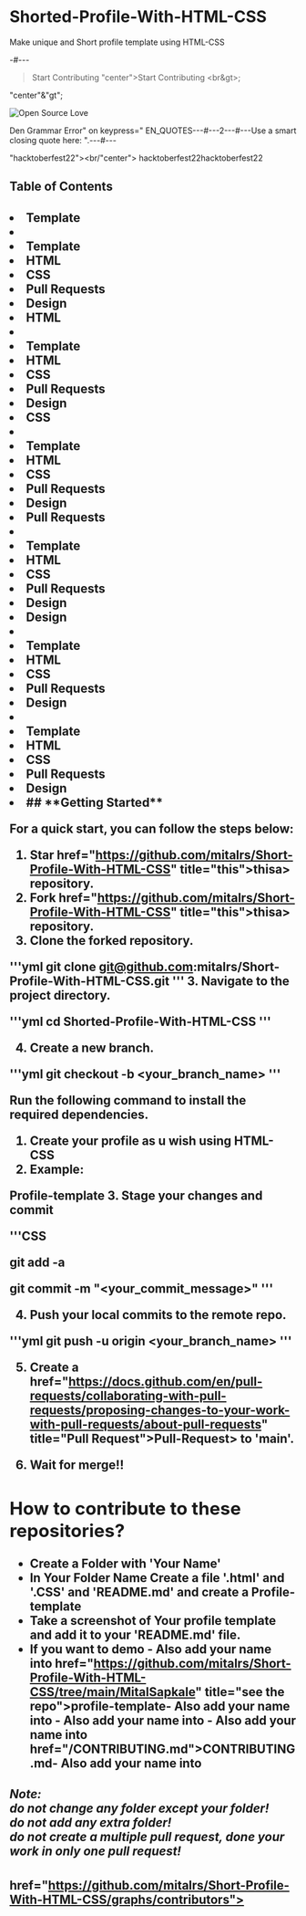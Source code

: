 # Shorted-Profile-With-HTML-CSS

Make unique and Short profile template using HTML-CSS


-#---
>Start Contributing "center">Start Contributing <br&gt>;

"center"&"gt";

![Open Source Love](https://badges.frapsoft.com/os/v2/open-source.svg?v=103)


Den Grammar Error" on keypress=" EN_QUOTES---#---2---#---Use a smart closing quote here: ".---#---

"hacktoberfest22"><br/"center">
hacktoberfest22hacktoberfest22
<h2>Table of Contents<h2>
<li>Template<li>
<li>Template<li>HTML<li>CSS<li>Pull Requests<li>Design<li>HTML<li>
<li>Template<li>HTML<li>CSS<li>Pull Requests<li>Design<li>CSS<li>
<li>Template<li>HTML<li>CSS<li>Pull Requests<li>Design<li>Pull Requests<li>
<li>Template<li>HTML<li>CSS<li>Pull Requests<li>Design<li>Design<li>
<li>Template<li>HTML<li>CSS<li>Pull Requests<li>Design<li>
<li>Template<li>HTML<li>CSS<li>Pull Requests<li>Design<li>
## **Getting Started**

For a quick start, you can follow the steps below:

1. Star href="https://github.com/mitalrs/Short-Profile-With-HTML-CSS" title="this">thisa> repository.
2. Fork href="https://github.com/mitalrs/Short-Profile-With-HTML-CSS" title="this">thisa> repository.
3. Clone the **forked** repository.

'''yml
git clone git@github.com:mitalrs/Short-Profile-With-HTML-CSS.git
'''
3. Navigate to the project directory.

'''yml
cd Shorted-Profile-With-HTML-CSS
'''

4. Create a new branch.

'''yml
git checkout -b <your_branch_name>
'''

Run the following command to install the required dependencies.

1. Create your profile as u wish using HTML-CSS
2. Example:

Profile-template
3. Stage your changes and commit

'''CSS

git add -a

git commit -m "<your_commit_message>"
'''

4. Push your local commits to the remote repo.

'''yml
git push -u origin <your_branch_name>
'''

5. Create a href="https://docs.github.com/en/pull-requests/collaborating-with-pull-requests/proposing-changes-to-your-work-with-pull-requests/about-pull-requests" title="Pull Request">Pull-Request> to 'main'.

6. Wait for merge!!

## How to contribute to these repositories?

- Create a Folder with 'Your Name'
- In Your Folder Name Create a file '.html' and '.CSS' and 'README.md' and create a Profile-template
- Take a screenshot of Your profile template and add it to your 'README.md' file.
- If you want to demo - Also add your name into href="https://github.com/mitalrs/Short-Profile-With-HTML-CSS/tree/main/MitalSapkale" title="see the repo">profile-template- Also add your name into - Also add your name into - Also add your name into href="/CONTRIBUTING.md">CONTRIBUTING.md- Also add your name into
##### Note:<br> do not change any folder except your folder! <br> do not add any extra folder! <br> do not create a multiple pull request, done your work in only one pull request!

href="https://github.com/mitalrs/Short-Profile-With-HTML-CSS/graphs/contributors">
